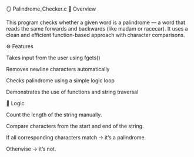 🪞 Palindrome_Checker.c
📘 Overview

This program checks whether a given word is a palindrome — a word that reads the same forwards and backwards (like madam or racecar). It uses a clean and efficient function-based approach with character comparisons.

⚙️ Features

Takes input from the user using fgets()

Removes newline characters automatically

Checks palindrome using a simple logic loop

Demonstrates the use of functions and string traversal

🧠 Logic

Count the length of the string manually.

Compare characters from the start and end of the string.

If all corresponding characters match → it’s a palindrome.

Otherwise → it’s not.
